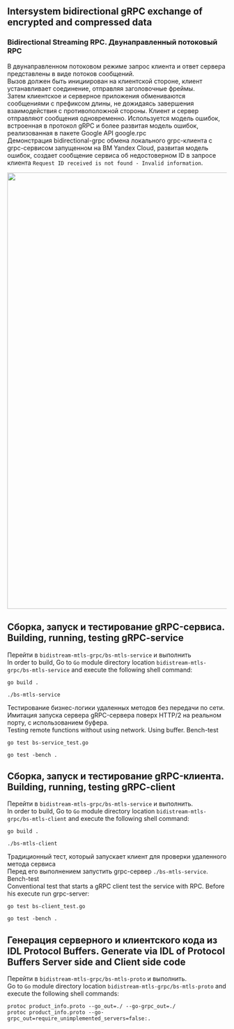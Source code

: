 ##  Intersystem bidirectional gRPC exchange of encrypted and compressed data     

### Bidirectional Streaming RPC. Двунаправленный потоковый RPC
В двунаправленном потоковом режиме запрос клиента и ответ сервера представлены в виде потоков сообщений.   
Вызов должен быть инициирован на клиентской стороне, клиент устанавливает соединение, отправляя заголовочные фреймы.   
Затем клиентское и серверное приложения обмениваются сообщениями с префиксом длины, не дожидаясь завершения взаимодействия с противоположной стороны. Клиент и сервер отправляют сообщения одновременно.
Используется модель ошибок, встроенная в протокол gRPC и более развитая модель ошибок, реализованная в пакете Google API google.rpc  
Демонстрация bidirectional-grpc обмена локального grpc-клиента с grpc-сервисом запущенном на ВМ Yandex Cloud, развитая модель ошибок, создает сообщение сервиса об недостоверном ID в запросе клиента `Request ID received is not found - Invalid information`.  
<div id="header" align="center">
  <img src="http://gitgif.website.yandexcloud.net/bidirectional-grpc.gif" width="1000"/>
</div>      

## Сборка, запуск и тестирование gRPC-сервиса. Building, running, testing gRPC-service  
Перейти в `bidistream-mtls-grpc/bs-mtls-service` и выполнить  
In order to build, Go to ``Go`` module directory location `bidistream-mtls-grpc/bs-mtls-service` and execute the following
 shell command:
```
go build .
```     
```
./bs-mtls-service
```   

Тестирование бизнес-логики удаленных методов без передачи по сети. Имитация запуска сервера gRPC-сервера поверх HTTP/2 на реальном порту, с использованием буфера.  
Testing remote functions without using network. Using buffer. Bench-test  
```
go test bs-service_test.go
```   
```
go test -bench .
```   


## Сборка, запуск и тестирование gRPC-клиента. Building, running, testing gRPC-client  
Перейти в `bidistream-mtls-grpc/bs-mtls-service` и выполнить.    
In order to build, Go to ``Go`` module directory location `bidistream-mtls-grpc/bs-mtls-client` and execute the following shell command:
```
go build .
```     
```
./bs-mtls-client
```  

Традиционный тест, который запускает клиент для проверки удаленного метода сервиса    
Перед его выполнением запустить grpc-сервер `./bs-mtls-service`. Bench-test     
Conventional test that starts a gRPC client test the service with RPC. Before his execute run grpc-server:   
```
go test bs-client_test.go
```     
```
go test -bench .
```    



## Генерация серверного и клиентского кода из IDL Protocol Buffers. Generate via IDL of Protocol Buffers Server side and Client side code  
Перейти в `bidistream-mtls-grpc/bs-mtls-proto` и выполнить.     
Go to ``Go`` module directory location `bidistream-mtls-grpc/bs-mtls-proto` and execute the following shell commands:    
``` 
protoc product_info.proto --go_out=./ --go-grpc_out=./
protoc product_info.proto --go-grpc_out=require_unimplemented_servers=false:.
``` 
